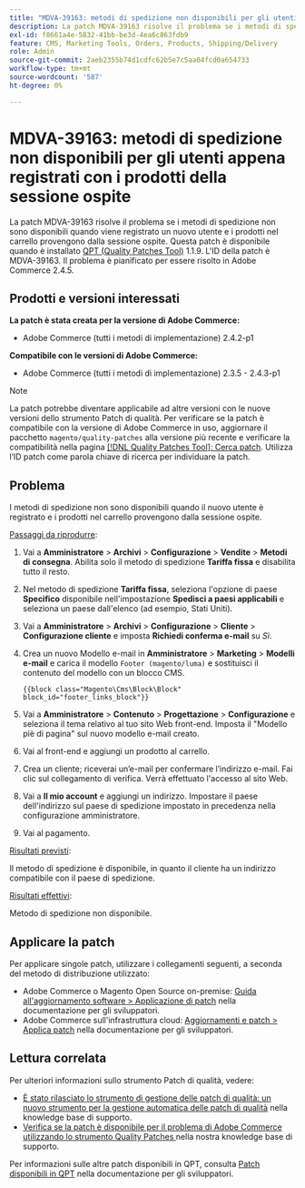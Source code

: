 ```yaml
---
title: "MDVA-39163: metodi di spedizione non disponibili per gli utenti appena registrati con i prodotti della sessione ospite"
description: La patch MDVA-39163 risolve il problema se i metodi di spedizione non sono disponibili quando viene registrato un nuovo utente e i prodotti nel carrello provengono dalla sessione ospite. Questa patch è disponibile quando è installato [Quality Patches Tool (QPT)](/help/announcements/adobe-commerce-announcements/magento-quality-patches-released-new-tool-to-self-serve-quality-patches.md) 1.1.9. L'ID della patch è MDVA-39163. Il problema è pianificato per essere risolto in Adobe Commerce 2.4.5.
exl-id: f8661a4e-5832-41bb-be3d-4ea6c863fdb9
feature: CMS, Marketing Tools, Orders, Products, Shipping/Delivery
role: Admin
source-git-commit: 2aeb2355b74d1cdfc62b5e7c5aa04fcd0a654733
workflow-type: tm+mt
source-wordcount: '587'
ht-degree: 0%

---
```


# MDVA-39163: metodi di spedizione non disponibili per gli utenti appena registrati con i prodotti della sessione ospite

La patch MDVA-39163 risolve il problema se i metodi di spedizione non sono disponibili quando viene registrato un nuovo utente e i prodotti nel carrello provengono dalla sessione ospite. Questa patch è disponibile quando è installato [QPT (Quality Patches Tool)](/help/announcements/adobe-commerce-announcements/magento-quality-patches-released-new-tool-to-self-serve-quality-patches.md) 1.1.9. L&#39;ID della patch è MDVA-39163. Il problema è pianificato per essere risolto in Adobe Commerce 2.4.5.

## Prodotti e versioni interessati

**La patch è stata creata per la versione di Adobe Commerce:**

* Adobe Commerce (tutti i metodi di implementazione) 2.4.2-p1

**Compatibile con le versioni di Adobe Commerce:**

* Adobe Commerce (tutti i metodi di implementazione) 2.3.5 - 2.4.3-p1

>[!NOTE]
>
>La patch potrebbe diventare applicabile ad altre versioni con le nuove versioni dello strumento Patch di qualità. Per verificare se la patch è compatibile con la versione di Adobe Commerce in uso, aggiornare il pacchetto `magento/quality-patches` alla versione più recente e verificare la compatibilità nella pagina [[!DNL Quality Patches Tool]: Cerca patch](https://experienceleague.adobe.com/tools/commerce-quality-patches/index.html). Utilizza l’ID patch come parola chiave di ricerca per individuare la patch.

## Problema

I metodi di spedizione non sono disponibili quando il nuovo utente è registrato e i prodotti nel carrello provengono dalla sessione ospite.

<u>Passaggi da riprodurre</u>:

1. Vai a **Amministratore** > **Archivi** > **Configurazione** > **Vendite** > **Metodi di consegna**. Abilita solo il metodo di spedizione **Tariffa fissa** e disabilita tutto il resto.
1. Nel metodo di spedizione **Tariffa fissa**, seleziona l&#39;opzione di paese **Specifico** disponibile nell&#39;impostazione **Spedisci a paesi applicabili** e seleziona un paese dall&#39;elenco (ad esempio, Stati Uniti).
1. Vai a **Amministratore** > **Archivi** > **Configurazione** > **Cliente** > **Configurazione cliente** e imposta **Richiedi conferma e-mail** su _Sì_.
1. Crea un nuovo Modello e-mail in **Amministratore** > **Marketing** > **Modelli e-mail** e carica il modello `Footer (magento/luma)` e sostituisci il contenuto del modello con un blocco CMS.

   ```CMS
   {{block class="Magento\Cms\Block\Block" block_id="footer_links_block"}}
   ```

1. Vai a **Amministratore** > **Contenuto** > **Progettazione** > **Configurazione** e seleziona il tema relativo al tuo sito Web front-end. Imposta il &quot;Modello piè di pagina&quot; sul nuovo modello e-mail creato.
1. Vai al front-end e aggiungi un prodotto al carrello.
1. Crea un cliente; riceverai un’e-mail per confermare l’indirizzo e-mail. Fai clic sul collegamento di verifica. Verrà effettuato l&#39;accesso al sito Web.
1. Vai a **Il mio account** e aggiungi un indirizzo. Impostare il paese dell&#39;indirizzo sul paese di spedizione impostato in precedenza nella configurazione amministratore.
1. Vai al pagamento.

<u>Risultati previsti</u>:

Il metodo di spedizione è disponibile, in quanto il cliente ha un indirizzo compatibile con il paese di spedizione.

<u>Risultati effettivi</u>:

Metodo di spedizione non disponibile.

## Applicare la patch

Per applicare singole patch, utilizzare i collegamenti seguenti, a seconda del metodo di distribuzione utilizzato:

* Adobe Commerce o Magento Open Source on-premise: [Guida all&#39;aggiornamento software > Applicazione di patch](https://experienceleague.adobe.com/en/docs/commerce-operations/tools/quality-patches-tool/usage) nella documentazione per gli sviluppatori.
* Adobe Commerce sull&#39;infrastruttura cloud: [Aggiornamenti e patch > Applica patch](https://experienceleague.adobe.com/en/docs/commerce-cloud-service/user-guide/develop/upgrade/apply-patches) nella documentazione per gli sviluppatori.

## Lettura correlata

Per ulteriori informazioni sullo strumento Patch di qualità, vedere:

* [È stato rilasciato lo strumento di gestione delle patch di qualità: un nuovo strumento per la gestione automatica delle patch di qualità](/help/announcements/adobe-commerce-announcements/magento-quality-patches-released-new-tool-to-self-serve-quality-patches.md) nella knowledge base di supporto.
* [Verifica se la patch è disponibile per il problema di Adobe Commerce utilizzando lo strumento Quality Patches ](/help/support-tools/patches-available-in-qpt-tool/check-patch-for-magento-issue-with-magento-quality-patches.md) nella nostra knowledge base di supporto.

Per informazioni sulle altre patch disponibili in QPT, consulta [Patch disponibili in QPT](https://experienceleague.adobe.com/tools/commerce-quality-patches/index.html) nella documentazione per gli sviluppatori.
